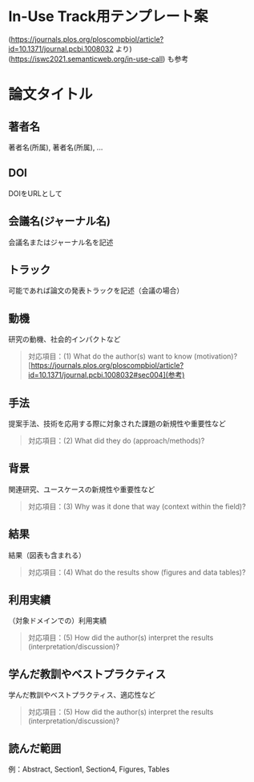 # In-Use Track用テンプレート案
(https://journals.plos.org/ploscompbiol/article?id=10.1371/journal.pcbi.1008032 より)  
(https://iswc2021.semanticweb.org/in-use-call) も参考
# 論文タイトル                                                                                                                                                                         
## 著者名
著者名(所属), 著者名(所属), ... 
## DOI
DOIをURLとして
## 会議名(ジャーナル名)                                                                                                                                                         
会議名またはジャーナル名を記述
## トラック                                                                                                                                                              
可能であれば論文の発表トラックを記述（会議の場合）
## 動機
研究の動機、社会的インパクトなど  
> 対応項目：(1) What do the author(s) want to know (motivation)?
> [https://journals.plos.org/ploscompbiol/article?id=10.1371/journal.pcbi.1008032#sec004](参考)
## 手法
提案手法、技術を応用する際に対象された課題の新規性や重要性など  
> 対応項目：(2) What did they do (approach/methods)?
## 背景
関連研究、ユースケースの新規性や重要性など  
> 対応項目：(3) Why was it done that way (context within the field)?
## 結果
結果（図表も含まれる）  
> 対応項目：(4) What do the results show (figures and data tables)?
## 利用実績
（対象ドメインでの）利用実績  
> 対応項目：(5) How did the author(s) interpret the results (interpretation/discussion)? 
## 学んだ教訓やベストプラクティス
学んだ教訓やベストプラクティス、適応性など  
> 対応項目：(5) How did the author(s) interpret the results (interpretation/discussion)?
## 読んだ範囲
例：Abstract, Section1, Section4, Figures, Tables

